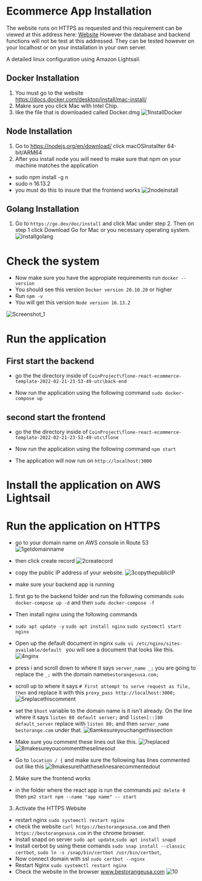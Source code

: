 # Ecommerce App Installation
The website runs on HTTPS as requested and this requirement can be viewed at this address here:
[Website](https://bestorangesusa.com/)
However the database and backend functions will not be test at this addressed.  They can be tested however on your localhost or on your installation in your own server.

A detailed linux configuration using Amazon Lightsail.

## Docker Installation
1. You must go to the website https://docs.docker.com/desktop/install/mac-install/
2. Makre sure you click Mac with Intel Chip.
3. like the file that is downloaded called Docker.dmg
![1InstallDocker](https://user-images.githubusercontent.com/21030885/204086266-feb75bf5-5629-45a3-8f12-ce605ce0e1aa.png)

## Node Installation
1. Go to https://nodejs.org/en/download/ click macOSInstallter 64-bit/ARM64
2. After you install node you will need to make sure that npm on your machine matches the application
-  sudo npm install -g n
-  sudo n 16.13.2
- you must do this to insure that the frontend works
![2nodeinstall](https://user-images.githubusercontent.com/21030885/204086286-0d8264c4-30c1-40bb-ae29-2b37bb2dcec2.png)

## Golang Installation
1.  Go to `https://go.dev/doc/install` and click Mac under step 2.  Then on step 1 click Download Go for Mac or you necessary operating system.
![installgolang](https://user-images.githubusercontent.com/21030885/204086292-f4eb9b92-6b6b-478c-a9ec-761608c392f4.png)


# Check the system
- Now make sure you have the appropiate requirements run `docker --version`
- You should see this version `Docker version 20.10.20` or higher
- Run `npm -v` 
- You will get this version  `Node version 16.13.2`


![Screenshot_1](https://user-images.githubusercontent.com/21030885/204087518-20625bcc-3fed-46d3-903a-26aa49712eec.png)

# Run the application

## First start the backend
- go the the directory inside of `CoinProject\flone-react-ecommerce-template-2022-02-21-23-53-49-utc\back-end`

- Now run the application using the following command `sudo docker-compose up`

## second start the frontend
- go the the directory inside of `CoinProject\flone-react-ecommerce-template-2022-02-21-23-53-49-utc\flone`

- Now run the application using the following command `npm start`

- The application will now run on `http://localhost:3000`

# Install the application on AWS Lightsail

# Run the application on HTTPS
- go to your domain name on AWS console in Route 53
![1getdomainname](https://user-images.githubusercontent.com/21030885/209463783-8d53c055-68ef-4081-b505-396ecf541d36.png)

- then click create record
![2createcord](https://user-images.githubusercontent.com/21030885/209463789-cf4b23ea-e26f-4613-a0cf-2b82db69ffc6.png)

- copy the public IP address of your website.
![3copythepublicIP](https://user-images.githubusercontent.com/21030885/209463791-792fdcbd-5adb-4f8a-b298-7237c0daa46e.png)

- make sure your backend app is running 
1. first go to the backend folder and run the following commands `sudo docker-compose up -d` and then `sudo docker-compose -f`

- Then install nginx using the following commands
- `sudo apt update -y` `sudo apt install nginx` `sudo systemctl start nginx`
- Open up the default document in nginx `sudo vi /etc/nginx/sites-available/default
` you will see a document that looks like this.
![4nginx](https://user-images.githubusercontent.com/21030885/209463802-b5bcf734-795e-41f7-bcbe-65f54660bffb.png)

- press i and scroll down to where it says `server_name _;` you are going to replace the `_;` with the domain name`bestorangesusa.com;`
- scroll up to where it says `# First attempt to serve request as file, then` and replace it with this `proxy_pass http://localhost:3000;`
![5replacethiscomment](https://user-images.githubusercontent.com/21030885/209463803-c8d1daf7-4103-4ff6-9cca-9f37c7a63b16.png)

- set the `$host` variable to the domain name is it isn't already.  On the line where it says `listen 80 default server;` and `listen[::]80 default_server` replace with `listen 80;` and then `server_name bestorange.com` under that.
![6amkesureyouchangethissection](https://user-images.githubusercontent.com/21030885/209463804-7651dbe6-c8e2-4521-9215-b1785edf9762.png)

- Make sure you comment these lines out like this.
![7replaced](https://user-images.githubusercontent.com/21030885/209463809-542762ed-cb2c-4f82-bcf2-29d091113ffe.png)
![8makesureyoucommenttheselinesout](https://user-images.githubusercontent.com/21030885/209463813-09897029-9f78-499f-9b6d-093501b799bc.png)

- Go to `location / {` and make sure the following has lines commented out like this
![9makesurethattheselinesarecommentedout](https://user-images.githubusercontent.com/21030885/209463817-0fe5c57d-6741-420f-a4a0-cdd2f2930b15.png)

2. Make sure the frontend works
- in the folder where the react app is run the commands `pm2 delete 0` then `pm2 start npm --name "app name" -- start`
3. Activate the HTTPS Website
- restart nginx `sudo systemctl restart nginx`
- check the website `curl https://bestorangesusa.com` and then `https://bestorangesusa.com` in the chrome browser.
- Install snapd on server `sudo apt update`,`sudo apt install snapd`
- Install cerbot by using these comands `sudo snap install --classic certbot`, `sudo ln -s /snap/bin/certbot /usr/bin/certbot`,  
- Now connect domain with ssl `sudo certbot --nginx`
- Restart Nginx `sudo systemctl restart nginx` 
- Check the website in the browser www.bestorangeusa.com
![10](https://user-images.githubusercontent.com/21030885/209464155-4d795df2-3aa0-434e-8ded-c18515ba34b8.png)

